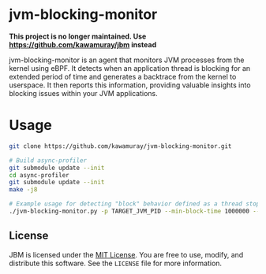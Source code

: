 # jvm-blocking-monitor

**This project is no longer maintained. Use https://github.com/kawamuray/jbm instead**

jvm-blocking-monitor is an agent that monitors JVM processes from the kernel using eBPF. It detects when an application thread is blocking for an extended period of time and generates a backtrace from the kernel to userspace. It then reports this information, providing valuable insights into blocking issues within your JVM applications.

# Usage

```sh
git clone https://github.com/kawamuray/jvm-blocking-monitor.git

# Build async-profiler
git submodule update --init
cd async-profiler
git submodule update --init
make -j8

# Example usage for detecting "block" behavior defined as a thread stopped over a second but less than a minute
./jvm-blocking-monitor.py -p TARGET_JVM_PID --min-block-time 1000000 --max-block-time 60000000
```

## License

JBM is licensed under the [MIT License](https://opensource.org/licenses/MIT). You are free to use, modify, and distribute this software. See the `LICENSE` file for more information.
